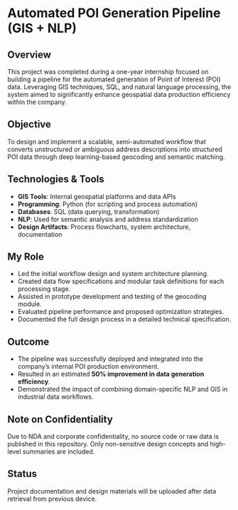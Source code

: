 # Automated POI Generation Pipeline (GIS + NLP)

##  Overview
This project was completed during a one-year internship focused on building a pipeline for the automated generation of Point of Interest (POI) data. Leveraging GIS techniques, SQL, and natural language processing, the system aimed to significantly enhance geospatial data production efficiency within the company.

##  Objective
To design and implement a scalable, semi-automated workflow that converts unstructured or ambiguous address descriptions into structured POI data through deep learning-based geocoding and semantic matching.

##  Technologies & Tools
- **GIS Tools**: Internal geospatial platforms and data APIs
- **Programming**: Python (for scripting and process automation)
- **Databases**: SQL (data querying, transformation)
- **NLP**: Used for semantic analysis and address standardization
- **Design Artifacts**: Process flowcharts, system architecture, documentation

##  My Role
- Led the initial workflow design and system architecture planning.
- Created data flow specifications and modular task definitions for each processing stage.
- Assisted in prototype development and testing of the geocoding module.
- Evaluated pipeline performance and proposed optimization strategies.
- Documented the full design process in a detailed technical specification.

##  Outcome
- The pipeline was successfully deployed and integrated into the company’s internal POI production environment.
- Resulted in an estimated **50% improvement in data generation efficiency**.
- Demonstrated the impact of combining domain-specific NLP and GIS in industrial data workflows.

##  Note on Confidentiality
Due to NDA and corporate confidentiality, no source code or raw data is published in this repository. Only non-sensitive design concepts and high-level summaries are included.

##  Status
Project documentation and design materials will be uploaded after data retrieval from previous device.
